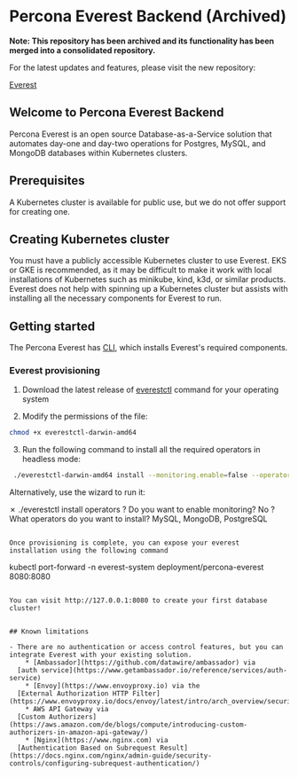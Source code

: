 # Percona Everest Backend (Archived)

**Note: This repository has been archived and its functionality has been merged into a consolidated repository.**

For the latest updates and features, please visit the new repository:

[Everest](https://github.com/percona/everest)

## Welcome to Percona Everest Backend

Percona Everest is an open source Database-as-a-Service solution that automates day-one and day-two operations for Postgres, MySQL, and MongoDB databases within Kubernetes clusters.

## Prerequisites

A Kubernetes cluster is available for public use, but we do not offer support for creating one.

## Creating Kubernetes cluster

You must have a publicly accessible Kubernetes cluster to use Everest. EKS or GKE is recommended, as it may be difficult to make it work with local installations of Kubernetes such as minikube, kind, k3d, or similar products. Everest does not help with spinning up a Kubernetes cluster but assists with installing all the necessary components for Everest to run.


## Getting started

The Percona Everest has [CLI](https://github.com/percona/percona-everest-cli), which installs Everest's required components.


### Everest provisioning

1. Download the latest release of [everestctl](https://github.com/percona/percona-everest-cli/releases) command for your operating system

2. Modify the permissions of the file:

  ```sh
  chmod +x everestctl-darwin-amd64
  ```

3. Run the following command to install all the required operators in headless mode:

  ```sh
   ./everestctl-darwin-amd64 install --monitoring.enable=false --operator.mongodb=true --operator.postgresql=true --operator.xtradb-cluster=true --skip-wizard
  ```

Alternatively, use the wizard to run it:

✗ ./everestctl install operators
? Do you want to enable monitoring? No
? What operators do you want to install? MySQL, MongoDB, PostgreSQL
```

Once provisioning is complete, you can expose your everest installation using the following command

```
  kubectl port-forward -n everest-system deployment/percona-everest 8080:8080
```

You can visit http://127.0.0.1:8080 to create your first database cluster!


## Known limitations

- There are no authentication or access control features, but you can integrate Everest with your existing solution.
    * [Ambassador](https://github.com/datawire/ambassador) via
  [auth service](https://www.getambassador.io/reference/services/auth-service)
    * [Envoy](https://www.envoyproxy.io) via the
  [External Authorization HTTP Filter](https://www.envoyproxy.io/docs/envoy/latest/intro/arch_overview/security/ext_authz_filter.html)
    * AWS API Gateway via
  [Custom Authorizers](https://aws.amazon.com/de/blogs/compute/introducing-custom-authorizers-in-amazon-api-gateway/)
    * [Nginx](https://www.nginx.com) via
  [Authentication Based on Subrequest Result](https://docs.nginx.com/nginx/admin-guide/security-controls/configuring-subrequest-authentication/)
